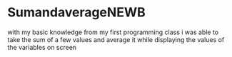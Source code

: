 # SumandaverageNEWB
with my basic knowledge from my first programming class i was able to take the sum of a few values and average it while displaying the values of the variables on screen
